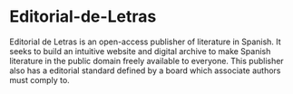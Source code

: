 # Editorial-de-Letras
 Editorial de Letras is an open-access publisher of literature in Spanish. It seeks to build an intuitive website and digital archive to make Spanish literature in the public domain freely available to everyone. This publisher also has a editorial standard defined by a board which associate authors must comply to.
